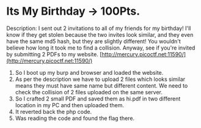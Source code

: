 # Its My Birthday  →    100Pts.

Description:
I sent out 2 invitations to all of my friends for my birthday! I'll know if they get stolen because the two invites look similar, and they even have the same md5 hash, but they are slightly different! You wouldn't believe how long it took me to find a collision. Anyway, see if you're invited by submitting 2 PDFs to my website. [http://mercury.picoctf.net:11590/](http://mercury.picoctf.net:11590/)

1. So I boot up my burp and browser and loaded the website.
2. As per the description we have to upload 2 files which looks similar means they must have same name but different content. We need to check the collision of 2 files uploaded on the same server.
3. So I crafted 2 small PDF and saved them as hi.pdf in two different location in my PC and then uploaded them.
4. It reverted back the php code.
5. Was reading the code and found the flag there.

